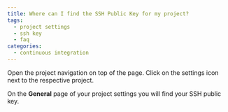 ```yaml
---
title: Where can I find the SSH Public Key for my project?
tags:
  - project settings
  - ssh key
  - faq
categories:
  - continuous integration
---
```

Open the project navigation on top of the page. Click on the settings icon next to the respective project.

On the **General** page of your project settings you will find your SSH public key.
